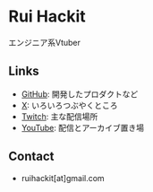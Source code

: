 # Rui Hackit

エンジニア系Vtuber

## Links
- [GitHub](https://github.com/ruihackit): 開発したプロダクトなど
- [X](https://x.com/ruihackit): いろいろつぶやくところ
- [Twitch](https://www.twitch.tv/ruihackit): 主な配信場所
- [YouTube](https://www.youtube.com/@ruihackit): 配信とアーカイブ置き場

## Contact
- ruihackit[at]gmail.com

<!--
**ruihackit/ruihackit** is a ✨ _special_ ✨ repository because its `README.md` (this file) appears on your GitHub profile.

Here are some ideas to get you started:

- 🔭 I’m currently working on ...
- 🌱 I’m currently learning ...
- 👯 I’m looking to collaborate on ...
- 🤔 I’m looking for help with ...
- 💬 Ask me about ...
- 📫 How to reach me: ...
- 😄 Pronouns: ...
- ⚡ Fun fact: ...
-->
